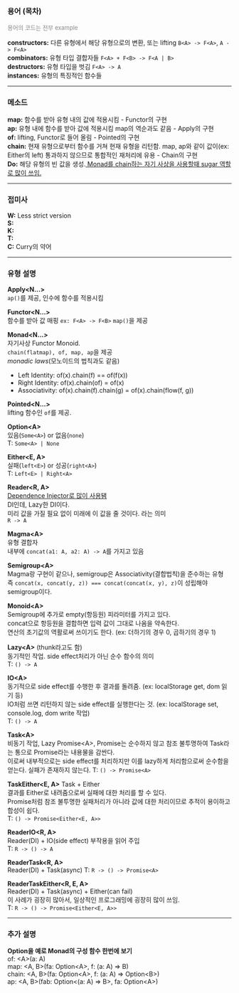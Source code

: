 ### 용어 (목차)
<font size="2" color="#888">용어의 코드는 전부 example</font>


**constructors:** 다른 유형에서 해당 유형으로의 변환, 또는 lifting  ```B<A> -> F<A>```, ```A -> F<A>```  
**combinators:** 유형 타입 결합자들  ```F<A> + F<B> -> F<A | B>```  
**destructors:** 유형 타입을 벗김 ```F<A> -> A```  
**instances:** 유형의 특징적인 함수들


---
### 메소드
**map:** 함수를 받아 유형 내의 값에 적용시킴 - Functor의 구현  
**ap:** 유형 내에 함수를 받아 값에 적용시킴 map의 역순과도 같음 - Apply의 구현  
**of:** lifting, Functor로 들어 올림 - Pointed의 구현  
**chain:** 현재 유형으로부터 함수를 거쳐 현재 유형을 리턴함. map, ap와 같이 값이(ex: Either의 left) 통과하지 않으므로 통합적인 재처리에 유용 - Chain의 구현  
**Do:** 해당 유형의 빈 값을 생성.[ Monad를 chain하는 자기 사상을 사용할때 sugar 역할로 많이 쓰임.](https://gcanti.github.io/fp-ts/guides/do-notation.html)


---
### 접미사 
**W:** Less strict version  
**S:**   
**K:**  
**T:**    
**C:** Curry의 약어


[//]: # (---)
[//]: # (### 접두사)


---
### 유형 설명
**Apply&lt;N...&gt;**   
```ap()```를 제공, 
인수에 함수를 적용시킴

**Functor&lt;N...&gt;**  
함수를 받아 값 매핑 ```ex: F<A> -> F<B>```
```map()```을 제공 

**Monad&lt;N...&gt;**  
자기사상 Functor Monoid.   
```chain(flatmap), of, map, ap```을 제공  
_monadic laws_(모노이드의 법칙과도 같음)  
- Left Identity: of(x).chain(f) == of(f(x))  
- Right Identity: of(x).chain(of) = of(x)  
- Associativity: of(x).chain(f).chain(g) = of(x).chain(flow(f, g))  

**Pointed<N...>**  
lifting 함수인 ```of```를 제공.

**Option&lt;A&gt;**  
있음(```Some<A>```) or 없음(```none```)  
T: ```Some<A> | None```

**Either&lt;E, A&gt;**  
실패(```left<E>```) or 성공(```right<A>```)  
T: ```Left<E> | Right<A>```

**Reader&lt;R, A&gt;**  
[Dependence Injector로 많이 사용됌](https://dev.to/gcanti/getting-started-with-fp-ts-reader-1ie5)  
DI인데, Lazy한 DI이다.  
미리 값을 가질 필요 없이 미래에 이 값을 줄 것이다. 라는 의미   
```R -> A```

**Magma&lt;A&gt;**  
유형 결합자  
내부에 ```concat(a1: A, a2: A) -> A```를 가지고 있음

**Semigroup&lt;A&gt;**  
Magma랑 구현이 같으나, semigroup은 Associativity(결합법칙)을 준수하는 유형  
즉 ```concat(x, concat(y, z)) === concat(concat(x, y), z)```이 성립해야 semigroup이다.

**Monoid&lt;A&gt;**  
Semigroup에 추가로 empty(항등원) 피라미터를 가지고 있다.  
concat으로 항등원을 결합하면 입력 값이 그대로 나옴을 약속한다.  
연산의 초기값의 역활로써 쓰이기도 한다. (ex: 더하기의 경우 0, 곱하기의 경우 1)

**Lazy&lt;A&gt;** (thunk라고도 함)  
동기적인 작업. side effect처리가 아닌 순수 함수의 의미  
T: ```() -> A```


**IO&lt;A&gt;**  
동기적으로 side effect를 수행한 후 결과를 돌려줌. (ex: localStorage get, dom 읽기 등)  
IO<void>처럼 쓰면 리턴하지 않는 side effect를 실행한다는 것. (ex: localStorage set, console.log, dom write 작업)  
T: ```() -> A```


**Task&lt;A&gt;**  
비동기 작업, Lazy Promise&lt;A&gt;, Promise는 순수하지 않고 참조 불투명하여 Task라는 통으로 Promise라는 내용물을 감싼다.  
이로써 내부적으로는 side effect를 처리하지만 이를 lazy하게 처리함으로써 순수함을 얻는다.
실패가 존재하지 않는다.
T: ```() -> Promise<A>```


**TaskEither&lt;E, A&gt;**
Task + Either  
결과를 Either로 내려줌으로써 실패에 대한 처리를 할 수 있다.  
Promise처럼 참조 불투명한 실패처리가 아니라 값에 대한 처리이므로 추적이 용이하고 합성이 쉽다.  
T: ```() -> Promise<Either<E, A>>```

**ReaderIO&lt;R, A&gt;**  
Reader(DI) + IO(side effect)
부작용을 읽어 주입  
T: ```R -> () -> A```

**ReaderTask&lt;R, A&gt;**  
Reader(DI) + Task(async)
T: ```R -> () -> Promise<A>```

**ReaderTaskEither&lt;R, E, A&gt;**  
Reader(DI) + Task(async) + Either(can fail)  
이 사례가 굉장히 많아서, 일상적인 프로그래밍에 굉장히 많이 쓰임.  
T: ```R -> () -> Promise<Either<E, A>>```




---
### 추가 설명
**Option을 예로 Monad의 구성 함수 한번에 보기**  
of: &lt;A&gt;(a: A)  
map: &lt;A, B&gt;(fa: Option&lt;A&gt;, f: (a: A) =&gt; B)  
chain: &lt;A, B&gt;(fa: Option&lt;A&gt;, f: (a: A) =&gt; Option&lt;B&gt;)  
ap: &lt;A, B&gt;(fab: Option&lt;(a: A) =&gt; B&gt;, fa: Option&lt;A&gt;)  